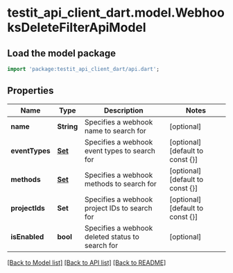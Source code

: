 # testit_api_client_dart.model.WebhooksDeleteFilterApiModel

## Load the model package
```dart
import 'package:testit_api_client_dart/api.dart';
```

## Properties
Name | Type | Description | Notes
------------ | ------------- | ------------- | -------------
**name** | **String** | Specifies a webhook name to search for | [optional] 
**eventTypes** | [**Set<WebHookEventTypeRequest>**](WebHookEventTypeRequest.md) | Specifies a webhook event types to search for | [optional] [default to const {}]
**methods** | [**Set<RequestTypeApiModel>**](RequestTypeApiModel.md) | Specifies a webhook methods to search for | [optional] [default to const {}]
**projectIds** | **Set<String>** | Specifies a webhook project IDs to search for | [optional] [default to const {}]
**isEnabled** | **bool** | Specifies a webhook deleted status to search for | [optional] 

[[Back to Model list]](../README.md#documentation-for-models) [[Back to API list]](../README.md#documentation-for-api-endpoints) [[Back to README]](../README.md)


